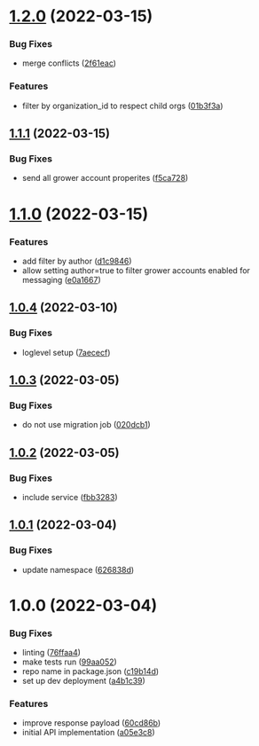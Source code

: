 # [1.2.0](https://github.com/Greenstand/treetracker-grower-account-query/compare/v1.1.1...v1.2.0) (2022-03-15)


### Bug Fixes

* merge conflicts ([2f61eac](https://github.com/Greenstand/treetracker-grower-account-query/commit/2f61eac1f51f1323022aa70b308969ea6dcf747f))


### Features

* filter by organization_id to respect child orgs ([01b3f3a](https://github.com/Greenstand/treetracker-grower-account-query/commit/01b3f3ad5304f5ddb5099270736fc7e29d687ca2))

## [1.1.1](https://github.com/Greenstand/treetracker-grower-account-query/compare/v1.1.0...v1.1.1) (2022-03-15)


### Bug Fixes

* send all grower account properites ([f5ca728](https://github.com/Greenstand/treetracker-grower-account-query/commit/f5ca72872f3a1f532ee6ab38584f3d1582228d54))

# [1.1.0](https://github.com/Greenstand/treetracker-grower-account-query/compare/v1.0.4...v1.1.0) (2022-03-15)


### Features

* add filter by author ([d1c9846](https://github.com/Greenstand/treetracker-grower-account-query/commit/d1c9846dab8ec8f9b11b6c5e77f2db354941b35b))
* allow setting author=true to filter grower accounts enabled for messaging ([e0a1667](https://github.com/Greenstand/treetracker-grower-account-query/commit/e0a16677d7179e5df3a4cf514e41682a5b0da134))

## [1.0.4](https://github.com/Greenstand/treetracker-grower-account-query/compare/v1.0.3...v1.0.4) (2022-03-10)


### Bug Fixes

* loglevel setup ([7aececf](https://github.com/Greenstand/treetracker-grower-account-query/commit/7aececf959bbf2dbe49825c1be96f1698f240869))

## [1.0.3](https://github.com/Greenstand/treetracker-grower-account-query/compare/v1.0.2...v1.0.3) (2022-03-05)


### Bug Fixes

* do not use migration job ([020dcb1](https://github.com/Greenstand/treetracker-grower-account-query/commit/020dcb19d8b3fcb47f0b0bcc3165fe4ea29e192f))

## [1.0.2](https://github.com/Greenstand/treetracker-grower-account-query/compare/v1.0.1...v1.0.2) (2022-03-05)


### Bug Fixes

* include service ([fbb3283](https://github.com/Greenstand/treetracker-grower-account-query/commit/fbb3283304db3b90df3094f6402a27ef6e6c9449))

## [1.0.1](https://github.com/Greenstand/treetracker-grower-account-query/compare/v1.0.0...v1.0.1) (2022-03-04)


### Bug Fixes

* update namespace ([626838d](https://github.com/Greenstand/treetracker-grower-account-query/commit/626838dfc5a2c1ecf9c89df6c7ef5fb66f8f6c8b))

# 1.0.0 (2022-03-04)


### Bug Fixes

* linting ([76ffaa4](https://github.com/Greenstand/treetracker-grower-account-query/commit/76ffaa4144b18388a569408ccfe76ddb7bb1b2c9))
* make tests run ([99aa052](https://github.com/Greenstand/treetracker-grower-account-query/commit/99aa052f17641946cdd76e3a331a4b713acf20a9))
* repo name in package.json ([c19b14d](https://github.com/Greenstand/treetracker-grower-account-query/commit/c19b14d72aea17f0232a3641269fefb0ca351edf))
* set up dev deployment ([a4b1c39](https://github.com/Greenstand/treetracker-grower-account-query/commit/a4b1c3990f554949f2341fcc705230bdb8a89eff))


### Features

* improve response payload ([60cd86b](https://github.com/Greenstand/treetracker-grower-account-query/commit/60cd86bf904f6933a78c85bddb38d131b7008101))
* initial API implementation ([a05e3c8](https://github.com/Greenstand/treetracker-grower-account-query/commit/a05e3c885a1e6c77c7fc286e646a32193c7138fa))
